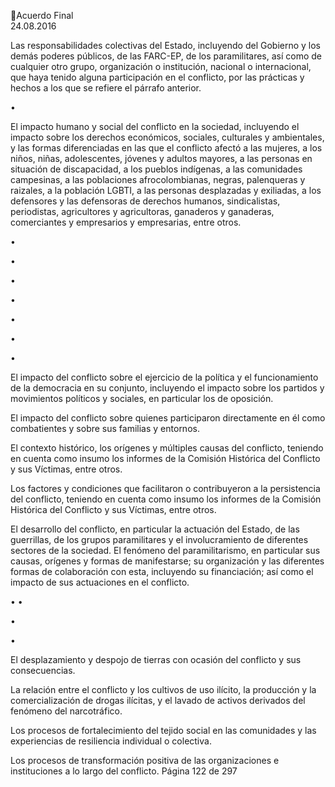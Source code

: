Acuerdo Final  
24.08.2016 
 
Las  responsabilidades  colectivas  del  Estado,  incluyendo  del  Gobierno  y  los  demás  poderes 
públicos, de las FARC-EP, de los paramilitares, así como de cualquier otro grupo, organización 
o institución, nacional o internacional, que haya tenido alguna participación en el conflicto, por 
las prácticas y hechos a los que se refiere el párrafo anterior. 

•

 
El  impacto  humano  y  social  del  conflicto  en  la  sociedad,  incluyendo  el  impacto  sobre  los 
derechos económicos, sociales, culturales y ambientales, y las formas diferenciadas en las que 
el conflicto afectó a las mujeres, a los niños, niñas, adolescentes, jóvenes y adultos mayores, a 
las  personas  en  situación  de  discapacidad,  a  los  pueblos  indígenas,  a  las  comunidades 
campesinas, a las poblaciones afrocolombianas, negras, palenqueras y raizales, a la población 
LGBTI, a las personas desplazadas y exiliadas, a los defensores y las defensoras de derechos 
humanos,  sindicalistas,  periodistas,  agricultores  y  agricultoras,  ganaderos  y  ganaderas, 
comerciantes y empresarios y empresarias, entre otros. 

•

 
•

•

•

•

•
 
•

El impacto del conflicto sobre el ejercicio de la política y el funcionamiento de la democracia en 
su conjunto, incluyendo el impacto sobre los partidos y movimientos políticos y sociales, en 
particular los de oposición. 
 
El impacto del conflicto sobre quienes participaron directamente en él como combatientes y 
sobre sus familias y entornos.  
 
El contexto histórico, los orígenes y múltiples causas del conflicto, teniendo en cuenta como 
insumo los informes de la Comisión Histórica del Conflicto y sus Víctimas, entre otros. 
 
Los  factores  y  condiciones  que  facilitaron  o  contribuyeron  a  la  persistencia  del  conflicto, 
teniendo  en  cuenta  como  insumo  los  informes  de  la  Comisión  Histórica  del  Conflicto  y  sus 
Víctimas, entre otros. 
 
El desarrollo del conflicto, en particular la actuación del Estado, de las guerrillas, de los grupos 
paramilitares y el involucramiento de diferentes sectores de la sociedad. 
El fenómeno del paramilitarismo, en particular sus causas, orígenes y formas de manifestarse; 
su organización y las diferentes formas de colaboración con esta, incluyendo su financiación; 
así como el impacto de sus actuaciones en el conflicto. 

 
•
•

•

•

El desplazamiento y despojo de tierras con ocasión del conflicto y sus consecuencias. 
 
La relación entre el conflicto y  los cultivos de uso ilícito, la producción y la comercialización de 
drogas ilícitas, y el lavado de activos derivados del fenómeno del narcotráfico. 
 
Los  procesos  de  fortalecimiento  del  tejido  social  en  las  comunidades  y  las  experiencias  de 
resiliencia individual o colectiva. 
 
Los  procesos  de  transformación  positiva  de  las  organizaciones  e  instituciones  a  lo  largo  del 
conflicto. 
Página 122 de 297 

 

